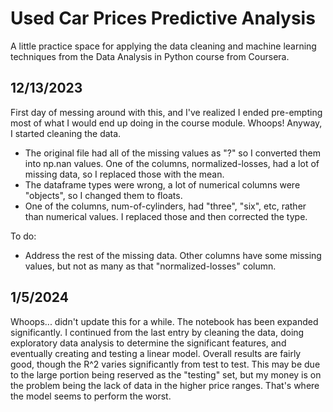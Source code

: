 # Used Car Prices Predictive Analysis
A little practice space for applying the data cleaning and machine learning techniques from the Data Analysis in Python course from Coursera.

## 12/13/2023
First day of messing around with this, and I've realized I ended pre-empting most of what I would end up doing in the course module. Whoops! Anyway, I started cleaning the data. 
- The original file had all of the missing values as "?" so I converted them into np.nan values. One of the columns, normalized-losses, had a lot of missing data, so I replaced those with the mean.
- The dataframe types were wrong, a lot of numerical columns were "objects", so I changed them to floats.
- One of the columns, num-of-cylinders, had "three", "six", etc, rather than numerical values. I replaced those and then corrected the type.

To do:
- Address the rest of the missing data. Other columns have some missing values, but not as many as that "normalized-losses" column.


## 1/5/2024
Whoops... didn't update this for a while. The notebook has been expanded significantly. I continued from the last entry by cleaning the data, doing exploratory data analysis to determine the significant features, and eventually creating and testing a linear model. Overall results are fairly good, though the R^2 varies significantly from test to test. This may be due to the large portion being reserved as the "testing" set, but my money is on the problem being the lack of data in the higher price ranges. That's where the model seems to perform the worst.
